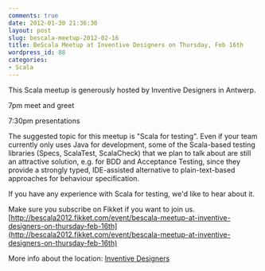 ```yaml
---
comments: true
date: 2012-01-30 21:36:30
layout: post
slug: bescala-meetup-2012-02-16
title: BeScala Meetup at Inventive Designers on Thursday, Feb 16th
wordpress_id: 88
categories:
- Scala
---
```


This Scala meetup is generously hosted by Inventive Designers in Antwerp.

7pm meet and greet

7:30pm presentations

The suggested topic for this meetup is "Scala for testing". Even if your team currently only uses Java for development, some of the Scala-based testing libraries (Specs, ScalaTest, ScalaCheck) that we plan to talk about are still an attractive solution, e.g. for BDD and Acceptance Testing, since they provide a strongly typed, IDE-assisted alternative to plain-text-based approaches for behaviour specification.

If you have any experience with Scala for testing, we'd like to hear about it.

Make sure you subscribe on Fikket if you want to join us.
[http://bescala2012.fikket.com/event/bescala-meetup-at-inventive-designers-on-thursday-feb-16th](http://bescala2012.fikket.com/event/bescala-meetup-at-inventive-designers-on-thursday-feb-16th)

More info about the location: [Inventive Designers](http://www.inventivedesigners.com/about/findus)
